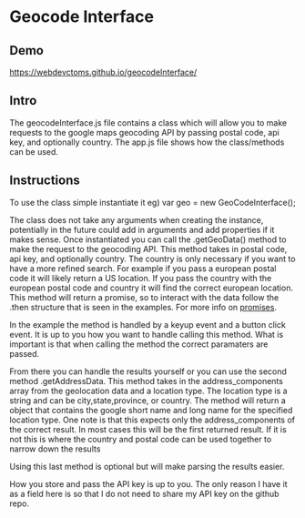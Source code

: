 # Geocode Interface

## Demo
https://webdevctoms.github.io/geocodeInterface/

## Intro
The geocodeInterface.js file contains a class which will allow you to make requests to the google maps geocoding API by passing postal code, api key, and optionally country. The app.js file shows how the class/methods can be used.

## Instructions
To use the class simple instantiate it eg) var geo = new GeoCodeInterface();

The class does not take any arguments when creating the instance, potentially in the future could add in arguments and add properties if it makes sense. Once instantiated you can call the .getGeoData() method to make the request to the geocoding API. This method takes in postal code, api key, and optionally country. The country is only necessary if you want to have a more refined search. For example if you pass a european postal code it will likely return a US location. If you pass the country with the european postal code and country it will find the correct european location. This method will return a promise, so to interact with the data follow the .then structure that is seen in the examples. For more info on <a href="https://developers.google.com/web/fundamentals/primers/promises" target="_blank">promises</a>.

In the example the method is handled by a keyup event and a button click event. It is up to you how you want to handle calling this method. What is important is that when calling the method the correct paramaters are passed.

From there you can handle the results yourself or you can use the second method .getAddressData. This method takes in the address_components array from the geolocation data and a location type. The location type is a string and can be city,state,province, or country. The method will return a object that contains the google short name and long name for the specified location type. One note is that this expects only the address_components of the correct result. In most cases this will be the first returned result. If it is not this is where the country and postal code can be used together to narrow down the results

Using this last method is optional but will make parsing the results easier.

How you store and pass the API key is up to you. The only reason I have it as a field here is so that I do not need to share my API key on the github repo.
